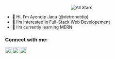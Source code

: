 [twitter]: https://www.twitter.com/adi1090x
[github]: https://www.github.com/adi1090x
[gmail]: mailto:adi1090x@gmail.com
<p align="center">
   <img alt="All Stars" src="https://github-readme-stats.vercel.app/api?username=detronetdip&show_icons=true&include_all_commits=true&hide_border=true"/>
 </p>

- 👋 Hi, I’m Ayondip Jana (@detronetdip)
- 👀 I’m interested in Full-Stack Web Developement 
- 🌱 I’m currently learning MERN


<!---
detronetdip/detronetdip is a ✨ special ✨ repository because its `README.md` (this file) appears on your GitHub profile.
You can click the Preview link to take a look at your changes.
--->
### Connect with me:

[<img align="left" alt="detronetdip | Twitter" width="22px" src="https://image.flaticon.com/icons/svg/733/733579.svg" />][twitter]
[<img align="left" alt="detronetdip | Github" width="22px" src="https://image.flaticon.com/icons/svg/733/733553.svg" />][github]
[<img align="left" alt="detronetdip | Email" width="22px" src="https://image.flaticon.com/icons/svg/732/732200.svg" />][gmail]

